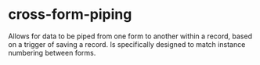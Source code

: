 # cross-form-piping
Allows for data to be piped from one form to another within a record, based on a trigger of saving a record. Is specifically designed to match instance numbering between forms.
